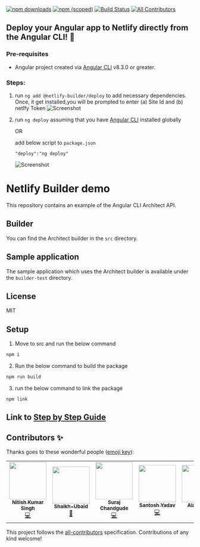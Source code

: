[![npm downloads](https://img.shields.io/npm/dt/@netlify-builder/deploy?label=npm%20downloads)](https://www.npmjs.com/package/@netlify-builder/deploy)
[![npm (scoped)](https://img.shields.io/npm/v/@netlify-builder/deploy)](https://www.npmjs.com/package/@netlify-builder/deploy)
[![Build Status](https://travis-ci.org/ngx-builders/netlify-builder.svg?branch=master)](https://travis-ci.org/nitishk72/netlify-builder)
[![All Contributors](https://img.shields.io/badge/all_contributors-6-orange.svg?style=flat-square)](#contributors)

## **Deploy your Angular app to Netlify directly from the Angular CLI! 🚀**
### Pre-requisites
- Angular project created via [Angular CLI](https://github.com/angular/angular-cli) v8.3.0 or greater.

### Steps:
1. run ```ng add @netlify-builder/deploy``` to add necessary dependencies. Once, it get installed,you will be prompted to enter (a) Site Id and (b) netlfy Token
  ![Screenshot](screenshots/step-1.png)
2. run ```ng deploy``` assuming that you have [Angular CLI](https://github.com/angular/angular-cli) installed globally

    OR
    
    add below script to ```package.json```
   ```
   "deploy":"ng deploy"
   ```

   ![Screenshot](screenshots/step-2.png)


# Netlify Builder demo


This repository contains an example of the Angular CLI Architect API.

## Builder

You can find the Architect builder in the `src` directory.

## Sample application

The sample application which uses the Architect builder is available under the `builder-test` directory.

## License

MIT


## Setup

1. Move to src and run the below command

```sh
npm i
```

2. Run the below command to build the package

```sh
npm run build
```

3. run the below command to link the package

```
npm link
```

## Link to [Step by Step Guide](https://www.netlify.com/blog/2019/09/17/using-the-angular-builder-for-netlify/)

## Contributors ✨

Thanks goes to these wonderful people ([emoji key](https://allcontributors.org/docs/en/emoji-key)):

<!-- ALL-CONTRIBUTORS-LIST:START - Do not remove or modify this section -->
<!-- prettier-ignore-start -->
<!-- markdownlint-disable -->
<table>
  <tr>
    <td align="center"><a href="https://www.youtube.com/c/NitishKumarSingh"><img src="https://avatars2.githubusercontent.com/u/15886737?v=4" width="100px;" alt=""/><br /><sub><b>Nitish Kumar Singh</b></sub></a><br /><a href="https://github.com/ngx-builders/netlify-builder/commits?author=nitishk72" title="Code">💻</a></td>
    <td align="center"><a href="https://github.com/Shaikh-Ubaid"><img src="https://avatars2.githubusercontent.com/u/43722035?v=4" width="100px;" alt=""/><br /><sub><b>Shaikh-Ubaid</b></sub></a><br /><a href="https://github.com/ngx-builders/netlify-builder/commits?author=Shaikh-Ubaid" title="Documentation">📖</a></td>
    <td align="center"><a href="https://iamsurajdc.js.org"><img src="https://avatars0.githubusercontent.com/u/32074031?v=4" width="100px;" alt=""/><br /><sub><b>Suraj Chandgude</b></sub></a><br /><a href="https://github.com/ngx-builders/netlify-builder/commits?author=iamsurajdc" title="Code">💻</a></td>
    <td align="center"><a href="https://www.santoshyadav.dev"><img src="https://avatars3.githubusercontent.com/u/11923975?v=4" width="100px;" alt=""/><br /><sub><b>Santosh Yadav</b></sub></a><br /><a href="https://github.com/ngx-builders/netlify-builder/commits?author=santoshyadav198613" title="Code">💻</a></td>
    <td align="center"><a href="https://github.com/alan-agius4"><img src="https://avatars3.githubusercontent.com/u/17563226?v=4" width="100px;" alt=""/><br /><sub><b>Alan Agius</b></sub></a><br /><a href="https://github.com/ngx-builders/netlify-builder/commits?author=alan-agius4" title="Code">💻</a></td>
    <td align="center"><a href="https://github.com/imranmomin"><img src="https://avatars3.githubusercontent.com/u/6071075?v=4" width="100px;" alt=""/><br /><sub><b>Imran Momin</b></sub></a><br /><a href="https://github.com/ngx-builders/netlify-builder/commits?author=imranmomin" title="Code">💻</a></td>
    <td align="center"><a href="https://github.com/BioPhoton"><img src="https://avatars1.githubusercontent.com/u/10064416?v=4" width="100px;" alt=""/><br /><sub><b>Michael Hladky</b></sub></a><br /><a href="https://github.com/ngx-builders/netlify-builder/commits?author=BioPhoton" title="Code">💻</a></td>
  </tr>
</table>

<!-- markdownlint-enable -->
<!-- prettier-ignore-end -->
<!-- ALL-CONTRIBUTORS-LIST:END -->

This project follows the [all-contributors](https://github.com/all-contributors/all-contributors) specification. Contributions of any kind welcome!
